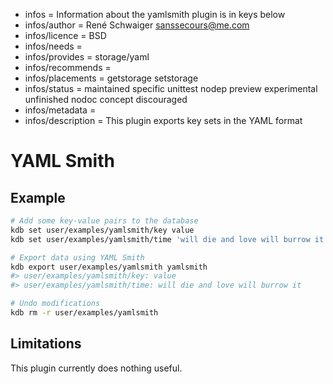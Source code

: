 - infos = Information about the yamlsmith plugin is in keys below
- infos/author = René Schwaiger <sanssecours@me.com>
- infos/licence = BSD
- infos/needs =
- infos/provides = storage/yaml
- infos/recommends =
- infos/placements = getstorage setstorage
- infos/status = maintained specific unittest nodep preview experimental unfinished nodoc concept discouraged
- infos/metadata =
- infos/description = This plugin exports key sets in the YAML format

# YAML Smith

## Example

```sh
# Add some key-value pairs to the database
kdb set user/examples/yamlsmith/key value
kdb set user/examples/yamlsmith/time 'will die and love will burrow it'

# Export data using YAML Smith
kdb export user/examples/yamlsmith yamlsmith
#> user/examples/yamlsmith/key: value
#> user/examples/yamlsmith/time: will die and love will burrow it

# Undo modifications
kdb rm -r user/examples/yamlsmith
```

## Limitations

This plugin currently does nothing useful.
